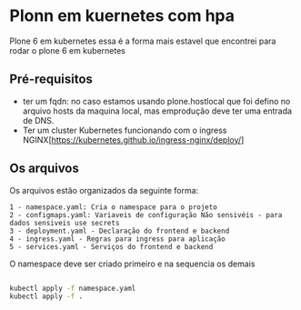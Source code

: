 # Plonn em kuernetes com hpa

  Plone 6 em kubernetes
  essa é a forma mais estavel que encontrei para rodar o plone 6 em kubernetes

## Pré-requisitos

 * ter um fqdn:
   no caso estamos usando plone.hostlocal que foi defino no arquivo hosts da maquina local, mas emprodução deve ter uma entrada de DNS.
 * Ter um cluster Kubernetes funcionando com o ingress NGINX[https://kubernetes.github.io/ingress-nginx/deploy/]


## Os arquivos

  Os arquivos estão organizados da seguinte forma:

    1 - namespace.yaml: Cria o namespace para o projeto
    2 - configmaps.yaml: Variaveis de configuração Não sensivéis - para dados sensiveis use secrets
    3 - deployment.yaml - Declaração do frontend e backend
    4 - ingress.yaml - Regras para ingress para aplicação
    5 - services.yaml - Serviços do frontend e backend

  
  O namespace deve ser criado primeiro e na sequencia os demais

  ```bash

  kubectl apply -f namespace.yaml
  kubectl apply -f .
  ```
